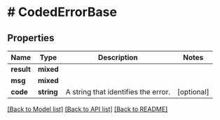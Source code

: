# # CodedErrorBase

## Properties

Name | Type | Description | Notes
------------ | ------------- | ------------- | -------------
**result** | **mixed** |  |
**msg** | **mixed** |  |
**code** | **string** | A string that identifies the error. | [optional]

[[Back to Model list]](../../README.md#models) [[Back to API list]](../../README.md#endpoints) [[Back to README]](../../README.md)
